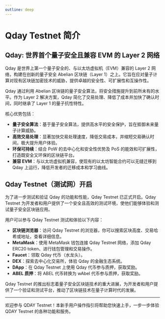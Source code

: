 ```yaml
---
outline: deep
---
```


# Qday Testnet 简介

## Qday: 世界首个量子安全且兼容 EVM 的 Layer 2 网络

Qday 是世界上第一个量子安全的、与以太坊虚拟机（EVM）兼容的 Layer 2 网络，构建在创新的量子安全 Abelian 区块链（Layer 1）之上。它旨在应对量子计算对现有区块链加密技术的威胁，提供卓越的安全性、可扩展性和互操作性。

Qday 通过利用 Abelian 区块链的量子安全算法，将安全措施提升到前所未有的水平。作为 Layer 2 解决方案，Qday 简化了交易处理、降低了成本并加快了确认时间，同时继承了 Layer 1 的量子抗性特性。

核心优势包括：

- **量子安全算法**：基于量子安全算法，提供高水平的安全保护，旨在抵御未来量子计算威胁。
- **高效交易处理**：显著加快交易处理速度，降低交易成本，并缩短交易确认时间，极大提升用户体验。
- **环保可持续**：结合 PoW 的去中心化和安全性优势及 PoS 的能效和可扩展性，打造既安全又环保的区块链平台。
- **兼容 EVM**：与以太坊虚拟机兼容，使现有的以太坊智能合约可以无缝迁移到 Qday 上运行，降低开发者的迁移成本和学习曲线。

## Qday Testnet（测试网）开启

为了进一步测试和验证 Qday 的功能和性能，Qday Testnet 已正式开启。Qday Testnet 为开发者和用户提供了一个安全且高效的测试环境，使他们能够体验和测试量子安全区块链应用。

用户可以参与 Qday Testnet 测试和体验以下内容：

- **区块链浏览器**：访问 Qday Testnet 的浏览器，你可以搜索区块高度、交易哈希或地址，查看详细信息。
- **MetaMask**：使用 MetaMask 钱包连接 Qday Testnet 网络，添加 Qday ERC20 token、进行钱包管理和交易操作。
- **Faucet**：领取 Qday 代币（水龙头）。
- **DEX**：探索去中心化交易所，体验 Qday 的金融生态系统。
- **DApp**：在 Qday Testnet 上使用 Qday 代币参与质押，获取奖励。
- **ABEL 质押**：将 ABEL 代币转换为 wAbel 代币参与质押，获取奖励。

Qday Testnet 的推出标志着量子安全区块链技术的重大进展，为开发者和用户提供了一个验证和测试平台，推动了区块链技术在量子计算时代的发展。

---

欢迎参与 QDAY Testnet！本新手用户操作指引将帮助您快速上手，一步一步体验 QDAY Testnet 的各种功能和服务。

